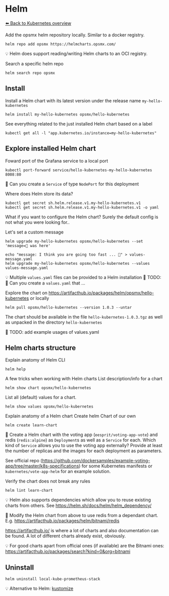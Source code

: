 # Helm
[⬅️ Back to Kubernetes overview](kubernetes.md)

Add the opsmx helm repository locally. Similar to a docker registry. 
```shell
helm repo add opsmx https://helmcharts.opsmx.com/
```
💡 Helm does support reading/writing Helm charts to an OCI registry. 

Search a specific helm repo
```shell
helm search repo opsmx
```

## Install

Install a Helm chart with its latest version under the release name `my-hello-kubernetes`
```shell
helm install my-hello-kubernetes opsmx/hello-kubernetes
```

See everything related to the just installed Helm chart based on a label
```shell
kubectl get all -l "app.kubernetes.io/instance=my-hello-kubernetes"
```

## Explore installed Helm chart

Foward port of the Grafana service to a local port
```shell
kubectl port-forward service/hello-kubernetes-my-hello-kubernetes 8008:80
```
📝 Can you create a `Service` of type `NodePort` for this deployment 

Where does Helm store its data?
```shell
kubectl get secret sh.helm.release.v1.my-hello-kubernetes.v1
kubectl get secret sh.helm.release.v1.my-hello-kubernetes.v1 -o yaml
```

What if you want to configure the Helm chart? Surely the default config is not what you were looking for..

Let's set a custom message
```shell
helm upgrade my-hello-kubernetes opsmx/hello-kubernetes --set 'message=🥷 was here'
```

```shell
echo "message: I think you are going too fast ... ️🤯️" > values-message.yaml
helm upgrade my-hello-kubernetes opsmx/hello-kubernetes --values values-message.yaml
```
💡 Multiple `values.yaml` files can be provided to a Helm installation
🚧 TODO: 📝 Can you create a `values.yaml` that ...


Explore the chart on https://artifacthub.io/packages/helm/opsmx/hello-kubernetes or locally
```shell
helm pull opsmx/hello-kubernetes --version 1.0.3 --untar
```
The chart should be available in the file `hello-kubernetes-1.0.3.tgz` as well as unpacked in the directory `hello-kubernetes`


🚧 TODO: add example usages of values.yaml

## Helm charts structure

Explain anatomy of Helm CLI
```shell
helm help
```

A few tricks when working with Helm charts
List description/info for a chart
```shell
helm show chart opsmx/hello-kubernetes
```
List all (default) values for a chart.
```shell
helm show values opsmx/hello-kubernetes
```

Explain anatomy of a Helm chart
Create helm Chart of our own
```shell
helm create learn-chart
```

📝 Create a Helm chart with the voting app (`eesprit/voting-app-vote`) and redis (`redis:alpine`) as `Deployment`s as well as a `Service` for each. 
Which kind of `Service` allows you to use the voting app externally?
Provide at least the number of replicas and the images for each deployment as parameters.


See official repo (https://github.com/dockersamples/example-voting-app/tree/master/k8s-specifications) for some Kubernetes manifests or `kubernetes/vote-app-helm` for an example solution.

Verify the chart does not break any rules
```shell
helm lint learn-chart
```

💡 Helm also supports dependencies which allow you to reuse existing charts from others. See https://helm.sh/docs/helm/helm_dependency/

📝 Modify the Helm chart from above to use redis from a dependant chart. E.g. https://artifacthub.io/packages/helm/bitnami/redis

https://artifacthub.io/ is where a lot of charts and also documentation can be found. 
A lot of different charts already exist, obviously. 

💡 For good charts apart from official ones (if available) are the Bitnami ones: https://artifacthub.io/packages/search?kind=0&org=bitnami

## Uninstall

```shell
helm uninstall local-kube-prometheus-stack
```

💡 Alternative to Helm: [kustomize](https://kustomize.io/) 
